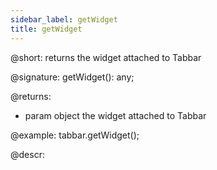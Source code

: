 ```yaml
---
sidebar_label: getWidget
title: getWidget
---          
```


@short: returns the widget attached to Tabbar

@signature: getWidget(): any;

@returns:
- param	object      the widget attached to Tabbar

@example:
tabbar.getWidget();


@descr:



